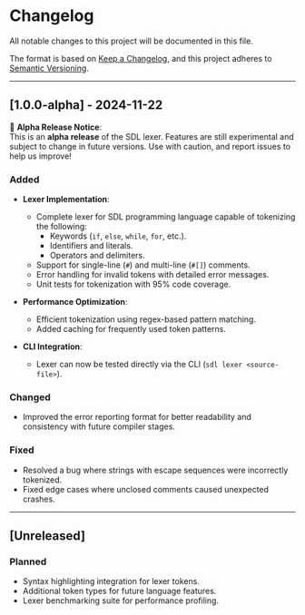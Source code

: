 # Changelog

All notable changes to this project will be documented in this file.

The format is based on [Keep a Changelog](https://keepachangelog.com/en/1.0.0/), and this project adheres to [Semantic Versioning](https://semver.org/).

---

## [1.0.0-alpha] - 2024-11-22

🚨 **Alpha Release Notice**:  
This is an **alpha release** of the SDL lexer. Features are still experimental and subject to change in future versions. Use with caution, and report issues to help us improve!

### Added

- **Lexer Implementation**:

  - Complete lexer for SDL programming language capable of tokenizing the following:
    - Keywords (`if`, `else`, `while`, `for`, etc.).
    - Identifiers and literals.
    - Operators and delimiters.
  - Support for single-line (`#`) and multi-line (`#[]`) comments.
  - Error handling for invalid tokens with detailed error messages.
  - Unit tests for tokenization with 95% code coverage.

- **Performance Optimization**:

  - Efficient tokenization using regex-based pattern matching.
  - Added caching for frequently used token patterns.

- **CLI Integration**:
  - Lexer can now be tested directly via the CLI (`sdl lexer <source-file>`).

### Changed

- Improved the error reporting format for better readability and consistency with future compiler stages.

### Fixed

- Resolved a bug where strings with escape sequences were incorrectly tokenized.
- Fixed edge cases where unclosed comments caused unexpected crashes.

---

## [Unreleased]

### Planned

- Syntax highlighting integration for lexer tokens.
- Additional token types for future language features.
- Lexer benchmarking suite for performance profiling.
